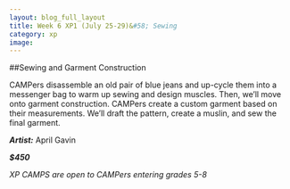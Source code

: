 ```yaml
---
layout: blog_full_layout
title: Week 6 XP1 (July 25-29)&#58; Sewing
category: xp
image: 
---
```


##Sewing and Garment Construction


CAMPers disassemble an old pair of blue jeans and up-cycle them into a messenger bag to warm up sewing and design muscles. Then, we’ll move onto garment construction. CAMPers create a custom garment based on their measurements. We’ll draft the pattern, create a muslin, and sew the final garment. 

**_Artist:_** April Gavin

**_$450_**

*XP CAMPS are open to CAMPers entering grades 5-8*
